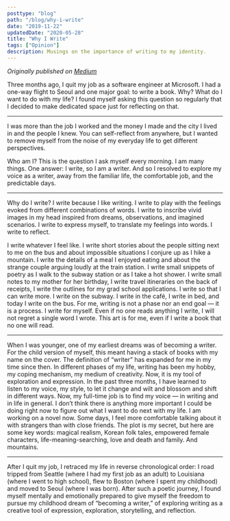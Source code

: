 ```yaml
---
posttype: "blog"
path: "/blog/why-i-write"
date: "2019-11-22"
updatedDate: "2020-05-28"
title: "Why I Write"
tags: ["Opinion"]
description: Musings on the importance of writing to my identity.
---
```


<i>   Originally published on [Medium](https://medium.com/@yennie.jun/why-i-write-2d49ea8e05e0)</i>
<br/>

Three months ago, I quit my job as a software engineer at Microsoft. I had a one-way flight to Seoul and one major goal: to write a book. Why?
What do I want to do with my life? I found myself asking this question so regularly that I decided to make dedicated space just for reflecting on that.

---

I was more than the job I worked and the money I made and the city I lived in and the people I knew. You can self-reflect from anywhere, but I wanted to remove myself from the noise of my everyday life to get different perspectives.

Who am I? This is the question I ask myself every morning. I am many things. One answer: I write, so I am a writer. And so I resolved to explore my voice as a writer, away from the familiar life, the comfortable job, and the predictable days.

---

Why do I write? I write because I like writing. I write to play with the feelings evoked from different combinations of words. I write to inscribe vivid images in my head inspired from dreams, observations, and imagined scenarios. I write to express myself, to translate my feelings into words. I write to reflect.

I write whatever I feel like. I write short stories about the people sitting next to me on the bus and about impossible situations I conjure up as I hike a mountain. I write the details of a meal I enjoyed eating and about the strange couple arguing loudly at the train station. I write small snippets of poetry as I walk to the subway station or as I take a hot shower. I write small notes to my mother for her birthday, I write travel itineraries on the back of receipts, I write the outlines for my grad school applications. I write so that I can write more. I write on the subway. I write in the café, I write in bed, and today I write on the bus.
For me, writing is not a phase nor an end goal — it is a process. I write for myself. Even if no one reads anything I write, I will not regret a single word I wrote. This art is for me, even if I write a book that no one will read.

---

When I was younger, one of my earliest dreams was of becoming a writer. For the child version of myself, this meant having a stack of books with my name on the cover. The definition of “writer” has expanded for me in my time since then. In different phases of my life, writing has been my hobby, my coping mechanism, my medium of creativity.
Now, it is my tool of exploration and expression. In the past three months, I have learned to listen to my voice, my style, to let it change and wilt and blossom and shift in different ways. Now, my full-time job is to find my voice — in writing and in life in general. I don’t think there is anything more important I could be doing right now to figure out what I want to do next with my life.
I am working on a novel now. Some days, I feel more comfortable talking about it with strangers than with close friends. The plot is my secret, but here are some key words: magical realism, Korean folk tales, empowered female characters, life-meaning-searching, love and death and family. And mountains.

---

After I quit my job, I retraced my life in reverse chronological order: I road tripped from Seattle (where I had my first job as an adult) to Louisiana (where I went to high school), flew to Boston (where I spent my childhood) and moved to Seoul (where I was born).
After such a poetic journey, I found myself mentally and emotionally prepared to give myself the freedom to pursue my childhood dream of “becoming a writer,” of exploring writing as a creative tool of expression, exploration, storytelling, and reflection.
